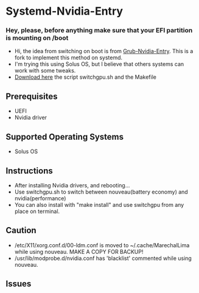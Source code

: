 # Systemd-Nvidia-Entry
### Hey, please, before anything make sure that your EFI partition is mounting on /boot 
* Hi, the idea from switching on boot is from [Grub-Nvidia-Entry](https://github.com/Superdanby/Grub-Nvidia-Entry). This is a fork to implement this method on systemd.
* I'm trying this using Solus OS, but I believe that others systems can work with some tweaks.
* [Download here](https://www.dropbox.com/s/ijrozhageftvy1p/OptimusScript.zip?dl=0) the script switchgpu.sh and the Makefile
## Prerequisites
*   UEFI
*   Nvidia driver

## Supported Operating Systems
*   Solus OS

## Instructions
*   After installing Nvidia drivers, and rebooting...
*	Use switchgpu.sh to switch between nouveau(battery economy) and nvidia(performance)
*	You can also install with "make install" and use switchgpu from any place on terminal.

## Caution
* /etc/X11/xorg.conf.d/00-ldm.conf is moved to ~/.cache/MarechalLima while using nouveau. MAKE A COPY FOR BACKUP!
* /usr/lib/modprobe.d/nvidia.conf has 'blacklist' commented while using nouveau.

## Issues

